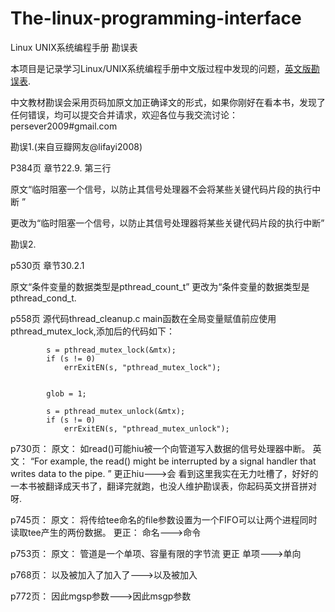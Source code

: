 # The-linux-programming-interface
Linux UNIX系统编程手册 勘误表

本项目是记录学习Linux/UNIX系统编程手册中文版过程中发现的问题，[英文版勘误表](http://man7.org/tlpi/errata/).

中文教材勘误会采用页码加原文加正确译文的形式，如果你刚好在看本书，发现了任何错误，均可以提交合并请求，欢迎各位与我交流讨论：persever2009#gmail.com

勘误1.(来自豆瓣网友@lifayi2008)

P384页 章节22.9. 第三行

原文“临时阻塞一个信号，以防止其信号处理器不会将某些关键代码片段的执行中断 ”

更改为“临时阻塞一个信号，以防止其信号处理器将某些关键代码片段的执行中断”  

勘误2.

p530页 章节30.2.1

原文“条件变量的数据类型是pthread_count_t” 
更改为“条件变量的数据类型是pthread_cond_t.

p558页 源代码thread_cleanup.c
main函数在全局变量赋值前应使用pthread_mutex_lock,添加后的代码如下：
```
        s = pthread_mutex_lock(&mtx);
        if (s != 0)
            errExitEN(s, "pthread_mutex_lock");
 

        glob = 1;
 
        s = pthread_mutex_unlock(&mtx);
        if (s != 0)
            errExitEN(s, "pthread_mutex_unlock");
```

p730页：
原文：
如read()可能hiu被一个向管道写入数据的信号处理器中断。
英文：
“For example, the read() might be interrupted by a signal handler that writes data to the pipe. ”
更正hiu--->会
看到这里我实在无力吐槽了，好好的一本书被翻译成天书了，翻译完就跑，也没人维护勘误表，你起码英文拼音拼对呀.

p745页：
原文：
将传给tee命名的file参数设置为一个FIFO可以让两个进程同时读取tee产生的两份数据。
更正：
命名--->命令

p753页：
原文：
管道是一个单项、容量有限的字节流
更正
单项--->单向

p768页：
以及被加入了加入了--->以及被加入

p772页：
因此mgsp参数--->因此msgp参数


